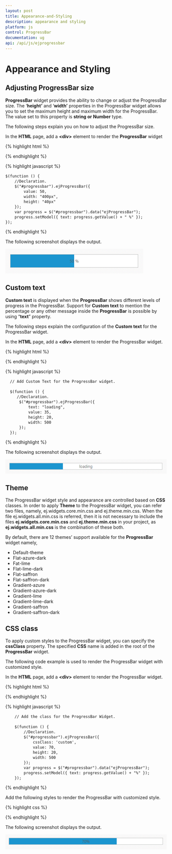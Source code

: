 ```yaml
---
layout: post
title: Appearance-and-Styling
description: appearance and styling
platform: js
control: ProgressBar
documentation: ug
api: /api/js/ejprogressbar
---
```


# Appearance and Styling

## Adjusting ProgressBar size

**ProgressBar** widget provides the ability to change or adjust the ProgressBar size. The ‘**height’** and ‘**width’** properties in the ProgressBar widget allows you to set the maximum height and maximum width for the ProgressBar. The value set to this property is **string or Number** type.

The following steps explain you on how to adjust the ProgressBar size.

In the **HTML** page, add a **&lt;div&gt;** element to render the **ProgressBar** widget

{% highlight html %}

<div class="control">
   <div id="progressbar"></div>
</div>

{% endhighlight %}

{% highlight javascript %}

    $(function () {
        //Declaration.
        $("#progressbar").ejProgressBar({
            value: 50,
            width: "400px",
            height: "40px"
        });
        var progress = $("#progressbar").data("ejProgressBar");
        progress.setModel({ text: progress.getValue() + " %" });
    });

{% endhighlight %}

The following screenshot displays the output.

![](/js/ProgressBar/Appearance-and-Styling_images/Appearance-and-Styling_img1.png) 

## Custom text

**Custom text** is displayed when the **ProgressBar** shows different levels of progress in the ProgressBar. Support for **Custom text** to mention the percentage or any other message inside the **ProgressBar** is possible by using “**text**” property.

The following steps explain the configuration of the **Custom text** for the ProgressBar widget.

In the **HTML** page, add a **&lt;div&gt;** element to render the ProgressBar widget.

{% highlight html %}


<div class="control">
   <div id="progressbar"></div>
</div>

{% endhighlight %}

{% highlight javascript %}

      // Add Custom Text for the ProgressBar widget.
    
      $(function () {
         //Declaration.
          $("#progressbar").ejProgressBar({
              text: "loading",
              value: 35,
              height: 20,
              width: 500
          });
      });

{% endhighlight %}

The following screenshot displays the output.      

 ![](/js/ProgressBar/Appearance-and-Styling_images/Appearance-and-Styling_img2.png) 

## Theme

The ProgressBar widget style and appearance are controlled based on **CSS** classes. In order to apply **Theme** to the ProgressBar widget, you can refer two files, namely, ej.widgets.core.min.css and ej.theme.min.css. When the file ej.widgets.all.min.css is referred, then it is not necessary to include the files **ej.widgets.core.min.css** and **ej.theme.min.css** in your project, as **ej.widgets.all.min.css** is the combination of these both. 

By default, there are 12 themes’ support available for the **ProgressBar** widget namely,

* Default-theme
* Flat-azure-dark
* Fat-lime
* Flat-lime-dark
* Flat-saffron
* Flat-saffron-dark
* Gradient-azure
* Gradient-azure-dark
* Gradient-lime
* Gradient-lime-dark
* Gradient-saffron
* Gradient-saffron-dark

## CSS class

To apply custom styles to the ProgressBar widget, you can specify the **cssClass** property. The specified **CSS** name is added in the root of the **ProgressBar** widget.

The following code example is used to render the ProgressBar widget with customized style.

In the **HTML** page, add a **&lt;div&gt;** element to render the ProgressBar widget.



{% highlight html %}

<div class="control">
    <div id="progressbar"></div>
</div>

{% endhighlight %}

{% highlight javascript %}


        // Add the class for the ProgressBar Widget.
    
        $(function () {
            //Declaration.
            $("#progressbar").ejProgressBar({
                cssClass: 'custom',
                value: 70,
                height: 20,
                width: 500
            });
            var progress = $("#progressbar").data("ejProgressBar");
            progress.setModel({ text: progress.getValue() + "%" });
        });	

{% endhighlight %}

Add the following styles to render the ProgressBar with customized style.

{% highlight css %}


<style type="text/css">
   .custom .e-progress {
       background-color:gray;
   }
</style>


{% endhighlight %}



The following screenshot displays the output.

![](/js/ProgressBar/Appearance-and-Styling_images/Appearance-and-Styling_img3.png) 

